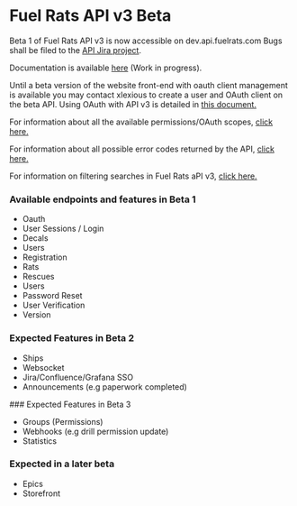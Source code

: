 # Fuel Rats API v3 Beta

Beta 1 of Fuel Rats API v3 is now accessible on dev.api.fuelrats.com
Bugs shall be filed to the [API Jira project](https://jira.fuelrats.com/projects/API/i).

Documentation is available [here](https://docs.fuelrats.dev) (Work in progress).  

Until a beta version of the website front-end with oauth client management is available you may contact xlexious to create a user and OAuth client on the beta API. Using OAuth with API v3 is detailed in [this document.](oauth.md)

  
For information about all the available permissions/OAuth scopes, [click here.](scopes.md)  

For information about all possible error codes returned by the API, [click here.](errors.md)

For information on filtering searches in Fuel Rats aPI v3, [click here.](filtering.md)

### Available endpoints and features in Beta 1
* Oauth
* User Sessions / Login
* Decals
* Users
* Registration
* Rats
* Rescues
* Users
* Password Reset
* User Verification
* Version


### Expected Features in Beta 2
* Ships
* Websocket
* Jira/Confluence/Grafana SSO
* Announcements (e.g paperwork completed)

### Expected Features in Beta 3
* Groups (Permissions)
* Webhooks (e.g drill permission update)
* Statistics

### Expected in a later beta
* Epics
* Storefront